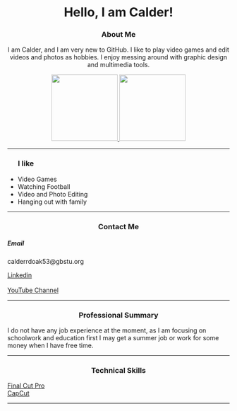 <h1 align='center'> Hello, I am Calder!</h1>
<h3 align='center'> About Me </h3>
<p align='center'>I am Calder, and I am very new to GitHub. I like to play video games and edit videos and photos as hobbies. I enjoy messing around with graphic design and multimedia tools.</p>
	<p align='center'>
	   <a href="https://github-readme-stats.vercel.app/api?username=cald3r&show_icons=true&count_private=true">
	       <img height=150 src="https://github-readme-stats.vercel.app/api?username=cald3r&show_icons=true&count_private=true"/>
	   </a>
	   <a href="https://github.com/cald3r/github-readme-stats">
	       <img height=150 src="https://github-readme-stats.vercel.app/api/top-langs/?username=cald3r&layout=compact"/>
	   </a>
		<hr/>
<ul><h3>I like</h3>
<li>Video Games</li>
<li>Watching Football</li>
<li>Video and Photo Editing</li>
<li>Hanging out with family</li>
</ul>
</p>
<hr/>
<h3 align='center'> Contact Me </h3>
<h5>Email</h5>
<p>calderrdoak53@gbstu.org</p>
<a href="https://www.linkedin.com/in/vault-boy-from-2a00422b5?trk=people-guest_people_search-card">Linkedin</a> <br/> <br/>
<a href="https://www.youtube.com/watch?v=dQw4w9WgXcQ">YouTube Channel</a>
<hr/>
<h3 align='center'>Professional Summary</h3>
<p>I do not have any job experience at the moment, as I am focusing on schoolwork and education first I may get a summer job or work for some money when I have free time.</p>
<hr/>
<h3 align='center'>Technical Skills</h3>
<a href="https://help.apple.com/assets/64FFB258AE78C91D760CB66A/64FFB25D3DC7043983057480/en_US/97f5f4dfe6df84d78caacff68ec63538.png">Final Cut Pro</a> <br/>
<a href="https://help.apple.com/assets/64FFB258AE78C91D760CB66A/64FFB25D3DC7043983057480/en_US/97f5f4dfe6df84d78caacff68ec63538.png">CapCut</a>
<hr/>
